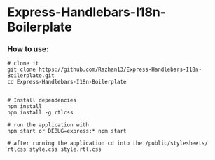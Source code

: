 # Express-Handlebars-I18n-Boilerplate

### How to use:

```
# clone it
git clone https://github.com/Razhan13/Express-Handlebars-I18n-Boilerplate.git
cd Express-Handlebars-I18n-Boilerplate


# Install dependencies
npm install
npm install -g rtlcss

# run the application with
npm start or DEBUG=express:* npm start

# after running the application cd into the /public/stylesheets/
rtlcss style.css style.rtl.css

```

